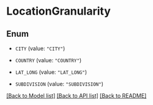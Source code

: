 # LocationGranularity

## Enum


* `CITY` (value: `"CITY"`)

* `COUNTRY` (value: `"COUNTRY"`)

* `LAT_LONG` (value: `"LAT_LONG"`)

* `SUBDIVISION` (value: `"SUBDIVISION"`)


[[Back to Model list]](../README.md#documentation-for-models) [[Back to API list]](../README.md#documentation-for-api-endpoints) [[Back to README]](../README.md)


